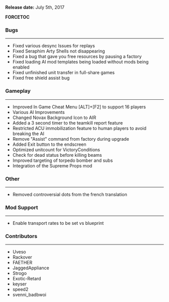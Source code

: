 **Release date:** July 5th, 2017

__FORCETOC__

### Bugs

------------------------------------------------------------------------

-   Fixed various desync Issues for replays
-   Fixed Seraphim Arty Shells not disappearing
-   Fixed a bug that gave you free resources by pausing a factory
-   Fixed loading AI mod templates being loaded without mods being
    enabled
-   Fixed unfinished unit transfer in full-share games
-   Fixed free shield assist bug

### Gameplay

------------------------------------------------------------------------

-   Improved In Game Cheat Menu \[ALT\]+\[F2\] to support 16 players
-   Various AI Improvements
-   Changed Novax Background Icon to AIR
-   Added a 3 second timer to the teamkill report feature
-   Restricted ACU immobilization feature to human players to avoid
    breaking the AI
-   Remove "Assist" command from factory during upgrade
-   Added Exit button to the endscreen
-   Optimized unitcount for VictoryConditions
-   Check for dead status before killing beams
-   Improved targeting of torpedo bomber and subs
-   Integration of the Supreme Props mod

### Other

------------------------------------------------------------------------

-   Removed controversial dots from the french translation

### Mod Support

------------------------------------------------------------------------

-   Enable transport rates to be set vs blueprint

### Contributors

------------------------------------------------------------------------

-   Uveso
-   Rackover
-   FAETHER
-   JaggedAppliance
-   Strogo
-   Exotic-Retard
-   keyser
-   speed2
-   svenni_badbwoi